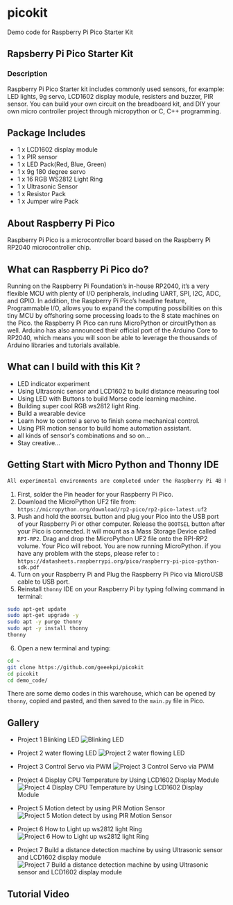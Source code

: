 # picokit
Demo code for Raspberry Pi Pico Starter Kit 
## Rapsberry Pi Pico Starter Kit
### Description
Raspberry Pi Pico Starter kit includes commonly used sensors, for example: LED lights, 9g servo, LCD1602 display module, resisters and buzzer, PIR sensor.
You can build your own circuit on the breadboard kit, and DIY your own micro controller project through micropython or C, C++ programming.
## Package Includes
*  1 x LCD1602 display module 
*  1 x PIR sensor
*  1 x LED Pack(Red, Blue, Green)
*  1 x 9g 180 degree servo 
*  1 x 16 RGB WS2812 Light Ring 
*  1 x Ultrasonic Sensor
*  1 x Resistor Pack
*  1 x Jumper wire Pack
## About Raspberry Pi Pico
Raspberry Pi Pico is a microcontroller board based on the Raspberry Pi RP2040 microcontroller chip.
## What can Raspberry Pi Pico do?
Running on the Raspberry Pi Foundation’s in-house RP2040, it’s a very flexible MCU with plenty of I/O peripherals, including UART, SPI, I2C, ADC, and GPIO.
In addition, the Raspberry Pi Pico’s headline feature, Programmable I/O, allows you to expand the computing possibilities on this tiny MCU by offshoring some processing loads to the 8 state machines on the Pico.
the Raspberry Pi Pico  can runs MicroPython or circuitPython as well.
Arduino has also announced their official port of the Arduino Core to RP2040, which means you will soon be able to leverage the thousands of Arduino libraries and tutorials available.
## What can I build with this Kit ?
*  LED indicator experiment 
*  Using Ultrasonic sensor and LCD1602 to build distance measuring tool
*  Using LED with Buttons to build  Morse code learning machine.
*  Building super cool RGB ws2812 light Ring.
*  Build a wearable device
*  Learn how to control a servo to finish some mechanical control.
*  Using PIR motion sensor to build home automation assistant.
*  all kinds of sensor's combinations and so on...
*  Stay creative...
## Getting Start with Micro Python and Thonny IDE
```bash
All experimental environments are completed under the Raspberry Pi 4B hardware device and Raspberry Pi OS system. It will be very convenient if you use Raspberry Pi to perform the following operations.
```
1.  First, solder the Pin header for your Raspberry Pi Pico.
2.  Download the MicroPython UF2 file from: `https://micropython.org/download/rp2-pico/rp2-pico-latest.uf2`
3. Push and hold the `BOOTSEL` button and plug your Pico into the USB port of your Raspberry Pi or other computer. Release the `BOOTSEL` button after your Pico is connected.
It will mount as a Mass Storage Device called `RPI-RP2`.
Drag and drop the MicroPython UF2 file onto the RPI-RP2 volume. Your Pico will reboot. You are now running MicroPython.
if you have any problem with the steps, please refer to : `https://datasheets.raspberrypi.org/pico/raspberry-pi-pico-python-sdk.pdf`
4. Turn on your Raspberry Pi and Plug the Raspberry Pi Pico via MicroUSB cable to USB port.
5. Reinstall `thonny` IDE on your Raspberry Pi by typing follwing command in terminal:
```bash
sudo apt-get update 
sudo apt-get upgrade -y 
sudo apt -y purge thonny
sudo apt -y install thonny
thonny
```
6. Open a new terminal and typing:
```bash
cd ~
git clone https://github.com/geeekpi/picokit
cd picokit 
cd demo_code/
```
There are some demo codes in this warehouse, which can be opened by `thonny`, copied and pasted, and then saved to the `main.py` file in Pico. 
## Gallery 
* Project 1 Blinking LED
![Blinking LED](https://raw.githubusercontent.com/geeekpi/picokit/main/images/Project%201%20Blinking%20LED.png)

* Project 2 water flowing LED
![Project 2 water flowing LED](https://raw.githubusercontent.com/geeekpi/picokit/main/images/Project%202%20water%20flowing%20LED.png)

* Project 3 Control Servo via PWM 
![Project 3 Control Servo via PWM](https://raw.githubusercontent.com/geeekpi/picokit/main/images/Project%203%20Control%20Servo%20via%20PWM.png)

* Project 4 Display CPU Temperature by Using LCD1602 Display Module
![Project 4 Display CPU Temperature by Using LCD1602 Display Module](https://raw.githubusercontent.com/geeekpi/picokit/main/images/Project%204%20Display%20CPU%20Temperature%20by%20Using%20LCD1602%20Display%20Module.png)

* Project 5 Motion detect by using PIR Motion Sensor
![Project 5 Motion detect by using PIR Motion Sensor](https://raw.githubusercontent.com/geeekpi/picokit/main/images/Project%205%20Motion%20detect%20by%20using%20PIR%20Motion%20Sensor.png)

* Project 6 How to Light up ws2812 light Ring 
![Project 6 How to Light up ws2812 light Ring](https://raw.githubusercontent.com/geeekpi/picokit/main/images/)

* Project 7 Build a distance detection machine by using Ultrasonic sensor and LCD1602 display module 
![Project 7 Build a distance detection machine by using Ultrasonic sensor and LCD1602 display module](https://raw.githubusercontent.com/geeekpi/picokit/main/images/Project%207%20Build%20a%20distance%20detection%20machine%20by%20using%20Ultrasonic%20sensor%20and%20LCD1602%20display%20module.png)
## Tutorial Video
